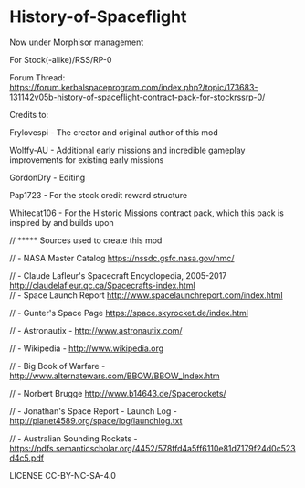 # History-of-Spaceflight

Now under Morphisor management


For Stock(-alike)/RSS/RP-0

Forum Thread: https://forum.kerbalspaceprogram.com/index.php?/topic/173683-131142v05b-history-of-spaceflight-contract-pack-for-stockrssrp-0/



Credits to:

Frylovespi - The creator and original author of this mod

Wolffy-AU - Additional early missions and incredible gameplay improvements for existing early missions

GordonDry - Editing

Pap1723 - For the stock credit reward structure

Whitecat106 - For the Historic Missions contract pack, which this pack is inspired by and builds upon


// ***** Sources used to create this mod 

// - NASA Master Catalog https://nssdc.gsfc.nasa.gov/nmc/

// - Claude Lafleur's Spacecraft Encyclopedia, 2005-2017 http://claudelafleur.qc.ca/Spacecrafts-index.html							
// - Space Launch Report http://www.spacelaunchreport.com/index.html

// - Gunter's Space Page https://space.skyrocket.de/index.html

// - Astronautix - http://www.astronautix.com/

// - Wikipedia - http://www.wikipedia.org

// - Big Book of Warfare - http://www.alternatewars.com/BBOW/BBOW_Index.htm

// - Norbert Brugge http://www.b14643.de/Spacerockets/

// - Jonathan's Space Report - Launch Log - http://planet4589.org/space/log/launchlog.txt

// - Australian Sounding Rockets -https://pdfs.semanticscholar.org/4452/578ffd4a5ff6110e81d7179f24d0c523d4c5.pdf



LICENSE CC-BY-NC-SA-4.0
